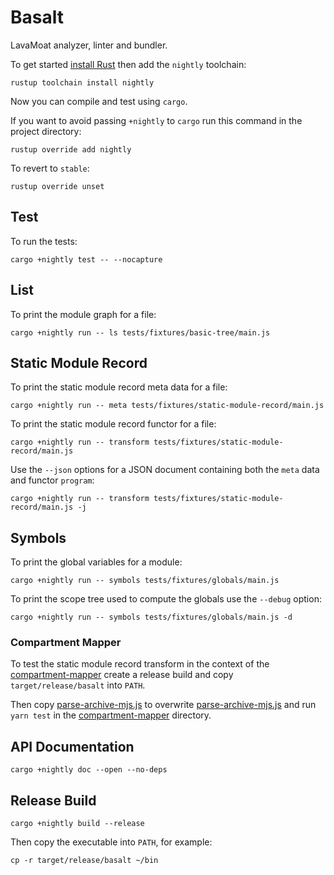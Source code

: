 # Basalt

LavaMoat analyzer, linter and bundler.

To get started [install Rust][rust-install] then add the `nightly` toolchain:

```
rustup toolchain install nightly
```

Now you can compile and test using `cargo`.

If you want to avoid passing `+nightly` to `cargo` run this command in the project directory:

```
rustup override add nightly
```

To revert to `stable`:

```
rustup override unset
```

## Test

To run the tests:

```
cargo +nightly test -- --nocapture
```

## List

To print the module graph for a file:

```
cargo +nightly run -- ls tests/fixtures/basic-tree/main.js
```

## Static Module Record

To print the static module record meta data for a file:

```
cargo +nightly run -- meta tests/fixtures/static-module-record/main.js
```

To print the static module record functor for a file:

```
cargo +nightly run -- transform tests/fixtures/static-module-record/main.js
```

Use the `--json` options for a JSON document containing both the `meta` data and functor `program`:

```
cargo +nightly run -- transform tests/fixtures/static-module-record/main.js -j
```

## Symbols

To print the global variables for a module:

```
cargo +nightly run -- symbols tests/fixtures/globals/main.js
```

To print the scope tree used to compute the globals use the `--debug` option:

```
cargo +nightly run -- symbols tests/fixtures/globals/main.js -d
```

### Compartment Mapper

To test the static module record transform in the context of the [compartment-mapper][] create a release build and copy `target/release/basalt` into `PATH`.

Then copy [parse-archive-mjs.js](/parse-archive-mjs.js) to overwrite [parse-archive-mjs.js](https://github.com/endojs/endo/blob/master/packages/compartment-mapper/src/parse-archive-mjs.js) and run `yarn test` in the [compartment-mapper][] directory.

## API Documentation

```
cargo +nightly doc --open --no-deps
```

[rust-install]: https://www.rust-lang.org/tools/install

## Release Build

```
cargo +nightly build --release
```

Then copy the executable into `PATH`, for example:

```
cp -r target/release/basalt ~/bin
```

[compartment-mapper]: https://github.com/endojs/endo/tree/master/packages/compartment-mapper
